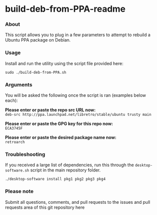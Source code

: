 # build-deb-from-PPA-readme

### About
This script allows you to plug in a few parameters to attempt to rebuild a Ubuntu PPA package on Debian.
 
### Usage

Install and run the utility using the script file provided here:
```
sudo ./build-deb-from-PPA.sh
```

### Arguments
You will be asked the following once the script is ran (examples below each):

**Please enter or paste the repo src URL now:**  
`deb-src http://ppa.launchpad.net/libretro/stable/ubuntu trusty main`

**Please enter or paste the GPG key for this repo now:**  
`ECA3745F `

**Please enter or paste the desired package name now:**  
`retroarch`

### Troubleshooting

If you received a large list of dependencies, run this through the `desktop-software.sh` script in the main repository folder.

```
./desktop-software install pkg1 pkg2 pkg3 pkg4
```

### Please note

Submit all questions, comments, and pull requests to the issues and pull requests area of this git repository
 here
